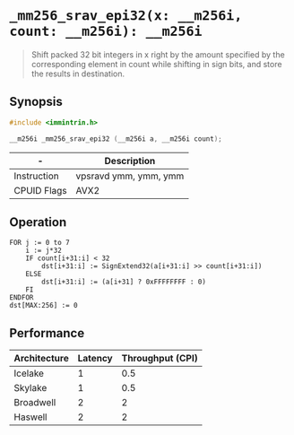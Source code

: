 `_mm256_srav_epi32(x: __m256i, count: __m256i): __m256i`
========================================================

> Shift packed 32 bit integers in x right by the amount specified by the corresponding element in count while shifting in sign bits, and store the results in destination.

## Synopsis

```c
#include <immintrin.h>

__m256i _mm256_srav_epi32 (__m256i a, __m256i count);
```

| -           | Description           |
| ----------- | --------------------- |
| Instruction | vpsravd ymm, ymm, ymm |
| CPUID Flags | AVX2                  |

## Operation

```
FOR j := 0 to 7
	i := j*32
	IF count[i+31:i] < 32
		dst[i+31:i] := SignExtend32(a[i+31:i] >> count[i+31:i])
	ELSE
		dst[i+31:i] := (a[i+31] ? 0xFFFFFFFF : 0)
	FI
ENDFOR
dst[MAX:256] := 0
```

## Performance

| Architecture | Latency | Throughput (CPI) |
| ------------ | ------- | ---------------- |
| Icelake      | 1       | 0.5              |
| Skylake      | 1       | 0.5              |
| Broadwell    | 2       | 2                |
| Haswell      | 2       | 2                |
